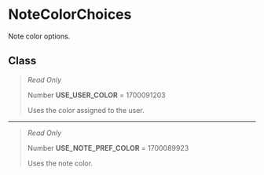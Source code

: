 # NoteColorChoices
Note color options.

## Class
> *Read Only* 
> 
> Number **USE_USER_COLOR** = 1700091203
> 
> Uses the color assigned to the user.
*** 
> *Read Only* 
> 
> Number **USE_NOTE_PREF_COLOR** = 1700089923
> 
> Uses the note color.

